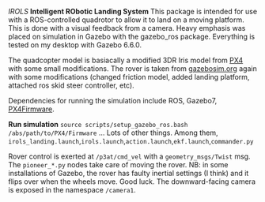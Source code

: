 *IROLS*
**Intelligent RObotic Landing System**
This package is intended for use with a ROS-controlled
quadrotor to allow it to land on a moving platform. This
is done with a visual feedback from a camera. Heavy
emphasis was placed on simulation in Gazebo with the gazebo_ros
package. Everything is tested on my desktop with Gazebo 6.6.0.

The quadcopter model is basiacally a modified 3DR Iris model from [PX4](http://github.com/PX4/Firmware/Tools/sitl_gazebo/model/iris)
with some small modifications. The rover is taken from [gazebosim.org](http://models.gazebosim.org/pioneer3at)
again with some modifications (changed friction model, added landing platform,
attached ros skid steer controller, etc).

Dependencies for running the simulation include ROS, Gazebo7, [PX4Firmware](https://github.com/px4/Firmware).

**Run simulation**
`source scripts/setup_gazebo_ros.bash /abs/path/to/PX4/Firmware`
...
Lots of other things. Among them, `irols_landing.launch`,`irols.launch`,`action.launch`,`ekf.launch`,`commander.py`

Rover control is exerted at `/p3at/cmd_vel` with a `geometry_msgs/Twist` msg. The `pioneer_*.py` nodes take care of moving the rover. NB: in some installations of Gazebo, the rover has faulty inertial settings (I think) and it flips over when the wheels move. Good luck.
The downward-facing camera is exposed in the namespace `/camera1`.
